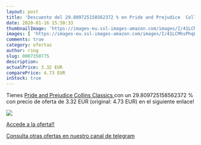 ```yaml
---
layout: post
title: 'Descuento del 29.809725158562372 % en Pride and Prejudice  Collins Classics '
date: 2020-01-16 15:50:33
thumbnailImage: 'https://images-eu.ssl-images-amazon.com/images/I/41LCMhsPhqL._SL200_.jpg'
images: [ 'https://images-eu.ssl-images-amazon.com/images/I/41LCMhsPhqL._SL200_.jpg' ]
comments: true
category: ofertas
author: ring
slug: 0007350775
description:
actualPrice: 3.32 EUR
comparePrice: 4.73 EUR
inStock: true
---
```


Tienes [Pride and Prejudice  Collins Classics ](https://www.amazon.com/dp/0007350775/?tag=redken08-20) con un 29.809725158562372 % con precio de oferta de 3.32 EUR (original: 4.73 EUR) en el siguiente enlace!

[![](https://images-eu.ssl-images-amazon.com/images/I/41LCMhsPhqL._SL200_.jpg)](https://www.amazon.com/dp/0007350775/?tag=redken08-20)

[Accede a la oferta!!](https://www.amazon.com/dp/0007350775/?tag=redken08-20)

[Consulta otras ofertas en nuestro canal de telegram](https://t.me/s/ofertas25)
